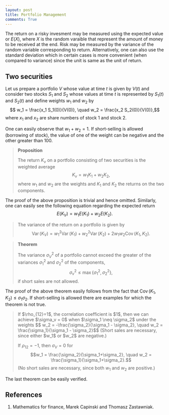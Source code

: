 ```yaml
---
layout: post
title: Portfolio Management
comments: True
---
```


The return on a risky invesment may be measured using the expected value or $E(X)$, where $X$ is the random varaible that represent the amount of money to be received at the end. Risk may be measured by the variance of the random variable corresponding to return. Alternatively, one can also use the standard deviation which in certain cases is more convenient (when compared to variance) since the unit is same as the unit of return.

## Two securities

Let us prepare a portfolio $V$ whose value at time $t$ is given by $V(t)$ and consider two stocks $S_1$ and $S_2$ whose values at time $t$ is represented by $S_1(t)$ and $S_2(t)$ and define weights $w_1$ and $w_2$ by 
$$ w_1 = \frac{x_1 S_1(0)}{V(0)}, \quad w_2 = \frac{x_2 S_2(0)}{V(0)},$$ 
where $x_1$ and $x_2$ are share numbers of stock $1$ and stock $2$.

One can easily observe that $w_1+w_2 = 1$. If short-selling is allowed (borrowing of stock), the value of one of the weight can be negative and the other greater than $100%$.

<blockquote>
<b>Proposition</b>

The return $K_v$ on a portfolio consisting of two securities is the weighted average
$$K_v = w_1K_1 + w_2K_2,$$
where $w_1$ and $w_2$ are the weights and $K_1$ and $K_2$ the returns on the two components.
</blockquote>

The proof of the above proposition is trivial and hence omitted. Similarly, one can easily see the following equation regarding the expected return
$$ E(K_V) = w_1E(K_1)+w_2E(K_2).$$

<blockquote>


The variance of the return on a portfolio is given by
$${\operatorname{Var}}(K_V) = w_1^2 {\operatorname{Var}}(K_1) + w_2^2{\operatorname{Var}}(K_2) +  2w_1w_2{\operatorname{Cov}}(K_1,K_2).$$
</blockquote>

<blockquote>
<b>Theorem</b>

The variance $\sigma^2_V$ of a portfolio cannot exceed the greater of the variances $\sigma_1^2$ and $\sigma_2^2$ of the components,
$$\sigma_v^2 \le \max\{\sigma_1^2, \sigma_2^2\},$$
if short sales are not allowed.
</blockquote>

The proof of the above theorem easily follows from the fact that ${\operatorname{Cov}}(K_1,K_2) \le \sigma_1\sigma_2$. If short-selling is allowed there are examples for which the theorem is not true.

<blockquote>
If $\rho_{12}=1$, the correlation coefficient is $1$, then we can achieve $\sigma_v = 0$ when $\sigma_1 \neq \sigma_2$ under the weights
$$ w_2 = -\frac{\sigma_2}{\sigma_1 - \sigma_2}, \quad w_2 = \frac{\sigma_1}{\sigma_1 - \sigma_2}$$
(Short sales are necessary, since either $w_1$ or $w_2$ are negative.)

If $\rho_{12}=-1$, then $\sigma_V = 0$ for 
$$w_1 = \frac{\sigma_2}{\sigma_1+\sigma_2}, \quad w_2 = \frac{\sigma_1}{\sigma_1+\sigma_2}.$$
(No short sales are necessary, since both $w_1$ and $w_2$ are positive.)
</blockquote>

The last theorem can be easily verified.
## References

1. Mathematics for finance, Marek Capinski and Thomasz Zastawniak.
